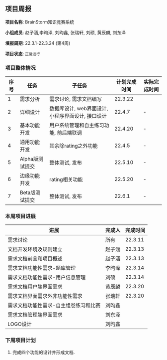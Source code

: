 ## 项目周报

**项目名称**: BrainStorm知识竞赛系统

**小组成员**: 赵子涵,李昀泽, 刘昀鑫, 张瑞轩, 刘硕, 黄辰麟, 刘东泽

**填报周期**: 22.3.1-22.3.24 (第4周)

**项目状态**: `正常进行`

### 项目整体情况

| 序号 | 任务            | 子任务                                            | 计划完成时间 | 实际完成时间 |
| ---- | --------------- | ------------------------------------------------- | ------------ | ------------ |
| 1    | 需求分析        | 需求讨论, 需求文档编写                            | 22.3.22      |              |
| 2    | 详细设计        | 数据库设计, web界面设计, 小程序界面设计, 接口设计 | 22.4.7       | -            |
| 3    | 基本功能开发    | 用户系统管理和自主练习功能, 前后端联调            | 22.4.20      | -            |
| 4    | 通用功能开发    | 其余除rating之外功能                              | 22.4.5       | -            |
| 5    | Alpha版测试提交 | 整体测试, 发布                                    | 22.5.10      | -            |
| 6    | 边缘功能开发    | rating相关功能                                    | 22.5.20      | -            |
| 7    | Beta版测试提交  | 整体测试, 发布                                    | 22.6.1       | -            |

### 本周项目进展

| 进展                                  | 完成人 | 完成时间 |
| ------------------------------------- | ------ | -------- |
| 需求讨论                              | 所有   | 22.3.11  |
| 文档开发环境及规则建立                | 赵子涵 | 22.3.13  |
| 需求文档前言和项目概述                | 赵子涵 | 22.3.13  |
| 需求文档功能性需求-题库管理           | 李昀泽 | 22.3.14  |
| 需求文档功能性需求-用户信息管理       | 刘硕   | 22.3.14  |
| 需求文档用户端界面需求                | 黄辰麟 | 22.3.20  |
| 需求文档界面需求外非功能性需求        | 张瑞轩 | 22.3.20  |
| 需求文档功能性需求-自主组卷练习和比赛 | 刘昀鑫 |          |
| 需求文档管理端界面需求                | 刘东泽 |          |
| LOGO设计                              | 刘昀鑫 |          |

### 下周项目计划

1. 完成四个功能的设计并形成文档.

